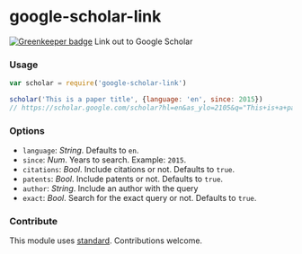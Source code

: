 # google-scholar-link

[![Greenkeeper badge](https://badges.greenkeeper.io/RichardLitt/google-scholar-link.svg)](https://greenkeeper.io/)
Link out to Google Scholar

### Usage

```js
var scholar = require('google-scholar-link')

scholar('This is a paper title', {language: 'en', since: 2015})
// https://scholar.google.com/scholar?hl=en&as_ylo=2105&q="This+is+a+paper+title"
```

### Options

* `language`: _String_. Defaults to `en`.
* `since`: _Num_. Years to search. Example: `2015`.
* `citations`: _Bool_. Include citations or not. Defaults to `true`.
* `patents`: _Bool_. Include patents or not. Defaults to `true`.
* `author`: _String_. Include an author with the query
* `exact`: _Bool_. Search for the exact query or not. Defaults to `true`.

### Contribute

This module uses [standard](https://github.com/feross/standard). Contributions welcome. 